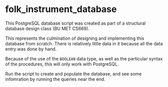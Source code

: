 # folk_instrument_database
This PostgreSQL database script was created as part of a structural database design class (BU MET CS669).

This represents the culmination of designing and implementing this database from scratch. There is relatively little data in it because all the data entry was done by hand.


Because of the use of the `BOOLEAN` data type, as well as the particular syntax of the procedures, this will only work with PostgreSQL.

Run the script to create and populate the database, and see some infomration by running the queries near the end.
